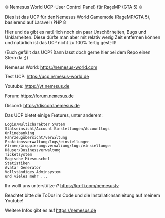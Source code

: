 🌐 Nemesus World UCP (User Control Panel) für RageMP (GTA 5) 🌐

Dies ist das UCP für den Nemesus World Gamemode (RageMP/GTA 5), basierend auf Laravel / PHP 8

Hier und da gibt es natürlich noch ein paar Unschönheiten, Bugs und Unklarheiten. Diese dürfte man aber mit relativ wenig Zeit entfernen können und natürlich ist das UCP nicht zu 100% fertig gestellt!

(Euch gefällt das UCP? Dann lasst doch gerne hier bei dem Repo einen Stern da ;))

Nemesus World: https://nemesus-world.com

Test UCP: https://ucp.nemesus-world.de

Youtube: https://yt.nemesus.de

Forum: https://forum.nemesus.de

Discord: https://discord.nemesus.de

Das UCP bietet einige Features, unter anderem:

    Login/Multicharakter System
    Statseinsicht/Account Einstellungen/Accountlogs
    Onlinebanking
    Fahrzeugübersicht/verwaltung
    Fraktionsverwaltung/logs/einstellungen
    Firmen/Gruppierungsverwaltung/logs/einstellungen
    Häuser/Businessverwaltung
    Ticketsystem
    Magische Miesmuschel
    Statistiken
    Avatar Generator
    Vollständiges Adminsystem
    und vieles mehr ...
    
Ihr wollt uns unterstützen? https://ko-fi.com/nemesustv

Beachtet bitte die ToDos im Code und die Installationsanleitung auf meinem Youtube!

Weitere Infos gibt es auf https://nemesus.de
